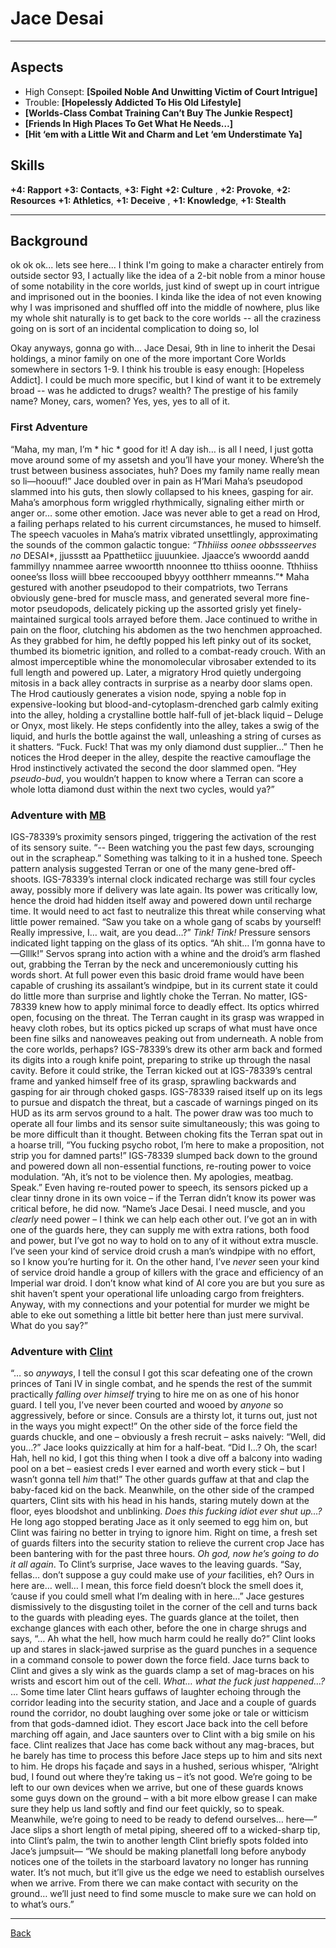 # Jace Desai
___

## Aspects
 - High Consept: **[Spoiled Noble And Unwitting Victim of Court Intrigue]**
 - Trouble: **[Hopelessly Addicted To His Old Lifestyle]**
 - **[Worlds-Class Combat Training Can’t Buy The Junkie Respect]**
 - **[Friends In High Places To Get What He Needs…]** 
 - **[Hit ‘em with a Little Wit and Charm and Let ‘em Understimate Ya]**

## Skills
**+4: Rapport**
**+3: Contacts**, **+3: Fight**
**+2: Culture** , **+2: Provoke**, **+2: Resources**
**+1: Athletics**, **+1: Deceive** , **+1: Knowledge**, **+1: Stealth**

___
## Background
ok ok ok... lets see here... I think I'm going to make a character entirely from outside sector 93, I actually like the idea of a 2-bit noble from a minor house of some notability in the core worlds, just kind of swept up in court intrigue and imprisoned out in the boonies. I kinda like the idea of not even knowing why I was imprisoned and shuffled off into the middle of nowhere, plus like my whole shit naturally is to get back to the core worlds -- all the craziness going on is sort of an incidental complication to doing so, lol

Okay anyways, gonna go with... Jace Desai, 9th in line to inherit the Desai holdings, a minor family on one of the more important Core Worlds somewhere in sectors 1-9. I think his trouble is easy enough: [Hopeless Addict]. I could be much more specific, but I kind of want it to be extremely broad -- was he addicted to drugs? wealth? The prestige of his family name? Money, cars, women? Yes, yes, yes to all of it. 

### First Adventure
“Maha, my man, I’m * hic * good for it! A day ish… is all I need, I just gotta move around some of my assetsh and you’ll have your money. Where’sh the trust between business associates, huh? Does my family name really mean so li—hoouuf!” Jace doubled over in pain as H’Mari Maha’s pseudopod slammed into his guts, then slowly collapsed to his knees, gasping for air. Maha’s amorphous form wriggled rhythmically, signaling either mirth or anger or… some other emotion. Jace was never able to get a read on Hrod, a failing perhaps related to his current circumstances, he mused to himself. The speech vacuoles in Maha’s matrix vibrated unsettlingly, approximating the sounds of the common galactic tongue: *“Thhiiiss oonee obbssseerves no* DESAI*, jjussstt aa Ppatthetiicc jjuuunkiee. Jjaacce’s wwoordd aandd fammillyy nnammee aarree wwoortth nnoonnee tto tthiiss ooonne. Tthhiiss oonee’ss lloss wiill bbee reccoouped bbyyy ootthherr mmeanns.”* Maha gestured with another pseudopod to their compatriots, two Terrans obviously gene-bred for muscle mass, and generated several more fine-motor pseudopods, delicately picking up the assorted grisly yet finely-maintained surgical tools arrayed before them. Jace continued to writhe in pain on the floor, clutching his abdomen as the two henchmen approached. As they grabbed for him, he deftly popped his left pinky out of its socket, thumbed its biometric ignition, and rolled to a combat-ready crouch. With an almost imperceptible whine the monomolecular vibrosaber extended to its full length and powered up.
Later, a migratory Hrod quietly undergoing mitosis in a back alley contracts in surprise as a nearby door slams open. The Hrod cautiously generates a vision node, spying a noble fop in expensive-looking but blood-and-cytoplasm-drenched garb calmly exiting into the alley, holding a crystalline bottle half-full of jet-black liquid – Deluge or Onyx, most likely. He steps confidently into the alley, takes a swig of the liquid, and hurls the bottle against the wall, unleashing a string of curses as it shatters. “Fuck. Fuck! That was my only diamond dust supplier…” Then he notices the Hrod deeper in the alley, despite the reactive camouflage the Hrod instinctively activated the second the door slammed open. “Hey *pseudo-bud*, you wouldn’t happen to know where a Terran can score a whole lotta diamond dust within the next two cycles, would ya?”

### Adventure with [MB](./MadBomber.md)
IGS-78339’s proximity sensors pinged, triggering the activation of the rest of its sensory suite. “-- Been watching you the past few days, scrounging out in the scrapheap.” Something was talking to it in a hushed tone. Speech pattern analysis suggested Terran or one of the many gene-bred off-shoots. IGS-78339’s internal clock indicated recharge was still four cycles away, possibly more if delivery was late again. Its power was critically low, hence the droid had hidden itself away and powered down until recharge time. It would need to act fast to neutralize this threat while conserving what little power remained. “Saw you take on a whole gang of scabs by yourself! Really impressive, I… wait, are you dead…?” *Tink! Tink!* Pressure sensors indicated light tapping on the glass of its optics. “Ah shit… I’m gonna have to—Glllk!” Servos sprang into action with a whine and the droid’s arm flashed out, grabbing the Terran by the neck and unceremoniously cutting his words short.
At full power even this basic droid frame would have been capable of crushing its assailant’s windpipe, but in its current state it could do little more than surprise and lightly choke the Terran. No matter, IGS-78339 knew how to apply minimal force to deadly effect. Its optics whirred open, focusing on the threat. The Terran caught in its grasp was wrapped in heavy cloth robes, but its optics picked up scraps of what must have once been fine silks and nanoweaves peaking out from underneath. A noble from the core worlds, perhaps? IGS-78339’s drew its other arm back and formed its digits into a rough knife point, preparing to strike up through the nasal cavity. Before it could strike, the Terran kicked out at IGS-78339’s central frame and yanked himself free of its grasp, sprawling backwards and gasping for air through choked gasps. IGS-78339 raised itself up on its legs to pursue and dispatch the threat, but a cascade of warnings pinged on its HUD as its arm servos ground to a halt. The power draw was too much to operate all four limbs and its sensor suite simultaneously; this was going to be more difficult than it thought.
Between choking fits the Terran spat out in a hoarse trill, “You fucking psycho robot, I’m here to make a proposition, not strip you for damned parts!” IGS-78339 slumped back down to the ground and powered down all non-essential functions, re-routing power to voice modulation. “Ah, it’s not to be violence then. My apologies, meatbag. Speak.” Even having re-routed power to speech, its sensors picked up a clear tinny drone in its own voice – if the Terran didn’t know its power was critical before, he did now. “Name’s Jace Desai. I need muscle, and you *clearly* need power – I think we can help each other out. I’ve got an in with one of the guards here, they can supply me with extra rations, both food and power, but I’ve got no way to hold on to any of it without extra muscle. I’ve seen your kind of service droid crush a man’s windpipe with no effort, so I know you’re hurting for it. On the other hand, I’ve *never* seen your kind of service droid handle a group of killers with the grace and efficiency of an Imperial war droid. I don’t know what kind of AI core you are but you sure as shit haven’t spent your operational life unloading cargo from freighters. Anyway, with my connections and your potential for murder we might be able to eke out something a little bit better here than just mere survival. What do you say?”

### Adventure with [Clint](./ClintYoung.md)
“… so *anyways*, I tell the consul I got this scar defeating one of the crown princes of Tani IV in single combat, and he spends the rest of the summit practically *falling over himself* trying to hire me on as one of his honor guard. I tell you, I’ve never been courted and wooed by *anyone* so aggressively, before or since. Consuls are a thirsty lot, it turns out, just not in the ways you might expect!” On the other side of the force field the guards chuckle, and one – obviously a fresh recruit – asks naively: “Well, did you…?” Jace looks quizzically at him for a half-beat. “Did I…? Oh, the scar! Hah, hell no kid, I got this thing when I took a dive off a balcony into wading pool on a bet – easiest creds I ever earned and worth every stick – but I wasn’t gonna tell *him* that!” The other guards guffaw at that and clap the baby-faced kid on the back.
Meanwhile, on the other side of the cramped quarters, Clint sits with his head in his hands, staring mutely down at the floor, eyes bloodshot and unblinking. *Does this fucking idiot ever shut up…?* He long ago stopped berating Jace as it only seemed to egg him on, but Clint was fairing no better in trying to ignore him.
Right on time, a fresh set of guards filters into the security station to relieve the current crop Jace has been bantering with for the past three hours. *Oh god, now he’s going to do it all again*. To Clint’s surprise, Jace waves to the leaving guards. “Say, fellas… don’t suppose a guy could make use of *your* facilities, eh? Ours in here are… well… I mean, this force field doesn’t block the smell does it, ‘cause if you could smell what I’m dealing with in here…” Jace gestures dismissively to the disgusting toilet in the corner of the cell and turns back to the guards with pleading eyes. The guards glance at the toilet, then exchange glances with each other, before the one in charge shrugs and says, “… Ah what the hell, how much harm could he really do?” Clint looks up and stares in slack-jawed surprise as the guard punches in a sequence in a command console to power down the force field. Jace turns back to Clint and gives a sly wink as the guards clamp a set of mag-braces on his wrists and escort him out of the cell. *What… what the fuck just happened…?*
… Some time later Clint hears guffaws of laughter echoing through the corridor leading into the security station, and Jace and a couple of guards round the corridor, no doubt laughing over some joke or tale or witticism from that gods-damned idiot. They escort Jace back into the cell before marching off again, and Jace saunters over to Clint with a big smile on his face. Clint realizes that Jace has come back without any mag-braces, but he barely has time to process this before Jace steps up to him and sits next to him. He drops his façade and says in a hushed, serious whisper, “Alright bud, I found out where they’re taking us – it’s not good. We’re going to be left to our own devices when we arrive, but one of these guards knows some guys down on the ground – with a bit more elbow grease I can make sure they help us land softly and find our feet quickly, so to speak. Meanwhile, we’re going to need to be ready to defend ourselves… here—” Jace slips a short length of metal piping, sheered off to a wicked-sharp tip, into Clint’s palm, the twin to another length Clint briefly spots folded into Jace’s jumpsuit— “We should be making planetfall long before anybody notices one of the toilets in the starboard lavatory no longer has running water. It’s not much, but it’ll give us the edge we need to establish ourselves when we arrive. From there we can make contact with security on the ground… we’ll just need to find some muscle to make sure we can hold on to what’s ours.”

___
[Back](Players.md)